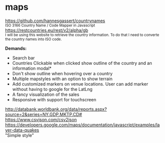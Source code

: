 # maps
https://github.com/hannesgassert/countrynames <br>
<small>ISO 3166 Country Name / Code Mapper in Javascript</small><br>
https://restcountries.eu/rest/v2/alpha/gb <br>
<small>I will be using this website to retrieve the country information. To do that I need to converte the country names into ISO code.</small>

<b>Demands:</b>
<ul>
    <li>Search bar</li>
    <li>Countries Clickable when clicked show outline of the country and an information modal*</li>
    <li>Don't show outline when hovering over a country</li>
    <li>Multiple mapstyles with an option to show terrain</li>
    <li>Add customized markers on venue locations. User can add marker without having to google for the LatLng</li>
    <li>A fancy visualization of the sales</li>
    <li>Responsive with support for touchscreen</li>
</ul>  

 http://databank.worldbank.org/data/reports.aspx?source=2&series=NY.GDP.MKTP.CD# <br>
https://www.csvjson.com/csv2json<br>
https://developers.google.com/maps/documentation/javascript/examples/layer-data-quakes<br>
"Simple style"